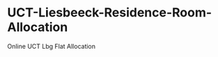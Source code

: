 UCT-Liesbeeck-Residence-Room-Allocation
=======================================

Online UCT Lbg Flat Allocation
